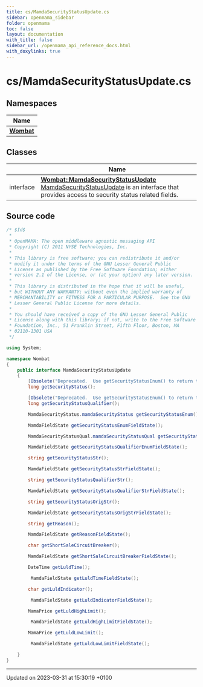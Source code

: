```yaml
---
title: cs/MamdaSecurityStatusUpdate.cs
sidebar: openmama_sidebar
folder: openmama
toc: false
layout: documentation
with_title: false
sidebar_url: /openmama_api_reference_docs.html
with_doxylinks: true
---
```


# cs/MamdaSecurityStatusUpdate.cs



## Namespaces

| Name           |
| -------------- |
| **[Wombat](namespaceWombat.html)**  |

## Classes

|                | Name           |
| -------------- | -------------- |
| interface | **[Wombat::MamdaSecurityStatusUpdate](interfaceWombat_1_1MamdaSecurityStatusUpdate.html)** <br>[MamdaSecurityStatusUpdate]() is an interface that provides access to security status related fields.  |




## Source code

```csharp
/* $Id$
 *
 * OpenMAMA: The open middleware agnostic messaging API
 * Copyright (C) 2011 NYSE Technologies, Inc.
 *
 * This library is free software; you can redistribute it and/or
 * modify it under the terms of the GNU Lesser General Public
 * License as published by the Free Software Foundation; either
 * version 2.1 of the License, or (at your option) any later version.
 *
 * This library is distributed in the hope that it will be useful,
 * but WITHOUT ANY WARRANTY; without even the implied warranty of
 * MERCHANTABILITY or FITNESS FOR A PARTICULAR PURPOSE.  See the GNU
 * Lesser General Public License for more details.
 *
 * You should have received a copy of the GNU Lesser General Public
 * License along with this library; if not, write to the Free Software
 * Foundation, Inc., 51 Franklin Street, Fifth Floor, Boston, MA
 * 02110-1301 USA
 */

using System;

namespace Wombat
{
    public interface MamdaSecurityStatusUpdate
    {
        [Obsolete("Deprecated.  Use getSecurityStatusEnum() to return the security status as an enumerated type.  Use getSecurityStatusStr to return it as a string")]
        long getSecurityStatus();

        [Obsolete("Deprecated.  Use getSecurityStatusEnum() to return the security status qualifier as an enumerated type.  Use getSecurityStatusQualifierStr to return it as a string")]
        long getSecurityStatusQualifier();

        MamdaSecurityStatus.mamdaSecurityStatus getSecurityStatusEnum();

        MamdaFieldState getSecurityStatusEnumFieldState();

        MamdaSecurityStatusQual.mamdaSecurityStatusQual getSecurityStatusQualifierEnum();

        MamdaFieldState getSecurityStatusQualifierEnumFieldState();

        string getSecurityStatusStr();

        MamdaFieldState getSecurityStatusStrFieldState();

        string getSecurityStatusQualifierStr();

        MamdaFieldState getSecurityStatusQualifierStrFieldState();

        string getSecurityStatusOrigStr();

        MamdaFieldState getSecurityStatusOrigStrFieldState();

        string getReason();

        MamdaFieldState getReasonFieldState();

        char getShortSaleCircuitBreaker();

        MamdaFieldState getShortSaleCircuitBreakerFieldState();

        DateTime getLuldTime();

         MamdaFieldState getLuldTimeFieldState();

        char getLuldIndicator();

         MamdaFieldState getLuldIndicatorFieldState();

        MamaPrice getLuldHighLimit();

         MamdaFieldState getLuldHighLimitFieldState();

        MamaPrice getLuldLowLimit();

         MamdaFieldState getLuldLowLimitFieldState();

    }
}
```


-------------------------------

Updated on 2023-03-31 at 15:30:19 +0100
